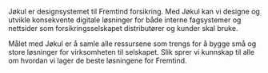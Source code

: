 Jøkul er designsystemet til Fremtind forsikring. Med Jøkul kan vi designe og utvikle konsekvente digitale løsninger for både interne fagsystemer og nettsider som forsikringsselskapet distributører og kunder skal bruke.

Målet med Jøkul er å samle alle ressursene som trengs for å bygge små og store løsninger for virksomheten til selskapet. Slik sprer vi kunnskap til alle om hvordan vi lager de beste løsningene for Fremtind.
